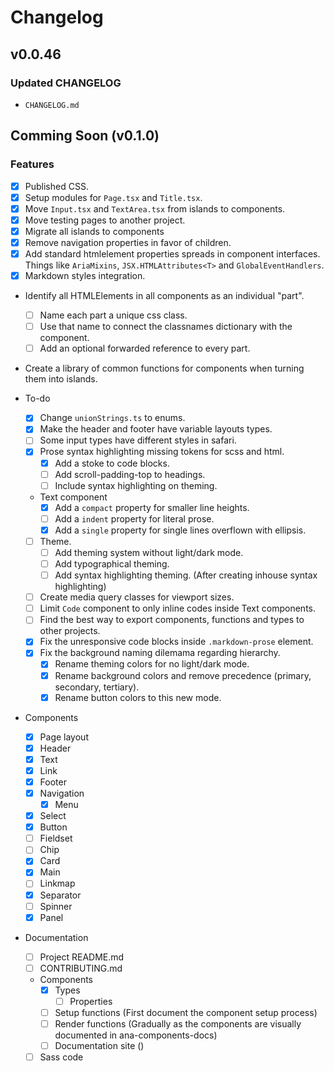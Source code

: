 # Changelog

## v0.0.46

### Updated CHANGELOG
 - `CHANGELOG.md`

## Comming Soon (v0.1.0)

### Features

- [x] Published CSS.
- [x] Setup modules for `Page.tsx` and `Title.tsx`.
- [x] Move `Input.tsx` and `TextArea.tsx` from islands to components.
- [x] Move testing pages to another project.
- [x] Migrate all islands to components
- [x] Remove navigation properties in favor of children.
- [x] Add standard htmlelement properties spreads in component interfaces. Things like `AriaMixins`, `JSX.HTMLAttributes<T>` and `GlobalEventHandlers`.
- [x] Markdown styles integration.
- Identify all HTMLElements in all components as an individual "part".
  - [ ] Name each part a unique css class.
  - [ ] Use that name to connect the classnames dictionary with the component.
  - [ ] Add an optional forwarded reference to every part.
- Create a library of common functions for components when turning them into islands.

- To-do
  - [x] Change `unionStrings.ts` to enums.
  - [x] Make the header and footer have variable layouts types.
  - [ ] Some input types have different styles in safari.
  - [x] Prose syntax highlighting missing tokens for scss and html.
    - [x] Add a stoke to code blocks.
    - [ ] Add scroll-padding-top to headings.
    - [ ] Include syntax highlighting on theming.
  - Text component
    - [x] Add a `compact` property for smaller line heights.
    - [ ] Add a `indent` property for literal prose.
    - [x] Add a `single` property for single lines overflown with ellipsis.
  - [ ] Theme.
    - [ ] Add theming system without light/dark mode.
    - [ ] Add typographical theming.
    - [ ] Add syntax highlighting theming. (After creating inhouse syntax highlighting)
  - [ ] Create media query classes for viewport sizes.
  - [ ] Limit `Code` component to only inline codes inside Text components.
  - [ ] Find the best way to export components, functions and types to other projects.
  - [x] Fix the unresponsive code blocks inside `.markdown-prose` element.
  - [x] Fix the background naming dilemama regarding hierarchy.
    - [x] Rename theming colors for no light/dark mode.
    - [x] Rename background colors and remove precedence (primary, secondary, tertiary).
    - [x] Rename button colors to this new mode.

- Components
  - [x] Page layout
  - [x] Header
  - [x] Text
  - [x] Link
  - [x] Footer
  - [x] Navigation
    - [x] Menu
  - [x] Select
  - [x] Button
  - [ ] Fieldset
  - [ ] Chip
  - [x] Card
  - [x] Main
  - [ ] Linkmap
  - [x] Separator
  - [ ] Spinner
  - [x] Panel

- Documentation
  - [ ] Project README.md
  - [ ] CONTRIBUTING.md
  - Components
    - [x] Types
      - [ ] Properties
    - [ ] Setup functions (First document the component setup process)
    - [ ] Render functions (Gradually as the components are visually documented in ana-components-docs)
    - [ ] Documentation site ()
  - [ ] Sass code
